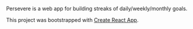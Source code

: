 Persevere is a web app for building streaks of daily/weekly/monthly goals.

This project was bootstrapped with [Create React App](https://github.com/facebook/create-react-app).

